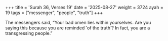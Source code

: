 +++
title = 'Surah 36, Verses 19'
date = '2025-08-27'
weight = 3724
ayah = 19
tags = ["messenger", "people", "truth"]
+++

The messengers said, “Your bad omen lies within yourselves. Are you saying this because you are reminded ˹of the truth˺? In fact, you are a transgressing people.”